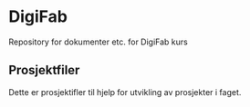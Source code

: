 # DigiFab
 Repository for dokumenter etc. for DigiFab kurs

 ## Prosjektfiler

 Dette er prosjektifler til hjelp for utvikling av prosjekter i faget.
